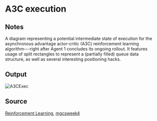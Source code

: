 # A3C execution

## Notes

A diagram representing a potential intermediate state of execution for the asynchronous advantage actor-critic (A3C) reinforcement learning algorithm---right after Agent 1 concludes its ongoing rollout. It features usage of split rectangles to represent a (partially filled) queue data structure, as well as several interesting positioning hacks.

## Output

![A3CExec](https://www.dropbox.com/s/zpzwh436y2rc4qf/a3c_execution.png?raw=1)

## Source

[Reinforcement Learning](http://csnedelja.mg.edu.rs/static/resources/v4.0/sre1_ucenje_pv.pdf), [mgcsweek4](http://www.csnedelja.mg.edu.rs)
